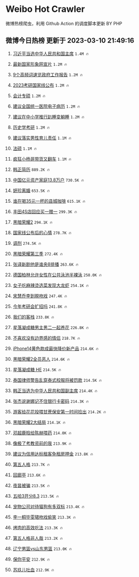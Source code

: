 # Weibo Hot Crawler 



微博热榜爬虫，利用 Github Action 的调度脚本更新 BY PHP 


## 微博今日热榜 更新于 2023-03-10 21:49:16 
1. [习近平当选中华人民共和国主席](https://s.weibo.com/weibo?q=%23%E4%B9%A0%E8%BF%91%E5%B9%B3%E5%BD%93%E9%80%89%E4%B8%AD%E5%8D%8E%E4%BA%BA%E6%B0%91%E5%85%B1%E5%92%8C%E5%9B%BD%E4%B8%BB%E5%B8%AD%23&t=31&band_rank=1&Refer=top) `1.4M 🔥` 

1. [最新国家形象网宣片](https://s.weibo.com/weibo?q=%23%E6%9C%80%E6%96%B0%E5%9B%BD%E5%AE%B6%E5%BD%A2%E8%B1%A1%E7%BD%91%E5%AE%A3%E7%89%87%23&t=31&band_rank=2&Refer=top) `1.2M 🔥` 

1. [9个高频词速览政府工作报告](https://s.weibo.com/weibo?q=%239%E4%B8%AA%E9%AB%98%E9%A2%91%E8%AF%8D%E9%80%9F%E8%A7%88%E6%94%BF%E5%BA%9C%E5%B7%A5%E4%BD%9C%E6%8A%A5%E5%91%8A%23&t=31&band_rank=3&Refer=top) `1.2M 🔥` 

1. [2023考研国家线公布](https://s.weibo.com/weibo?q=%232023%E8%80%83%E7%A0%94%E5%9B%BD%E5%AE%B6%E7%BA%BF%E5%85%AC%E5%B8%83%23&t=31&band_rank=4&Refer=top) `1.2M 🔥` 

1. [会计专硕](https://s.weibo.com/weibo?q=%E4%BC%9A%E8%AE%A1%E4%B8%93%E7%A1%95&t=31&band_rank=5&Refer=top) `1.2M 🔥` 

1. [建议全国统一医院电子病历](https://s.weibo.com/weibo?q=%23%E5%BB%BA%E8%AE%AE%E5%85%A8%E5%9B%BD%E7%BB%9F%E4%B8%80%E5%8C%BB%E9%99%A2%E7%94%B5%E5%AD%90%E7%97%85%E5%8E%86%23&t=31&band_rank=6&Refer=top) `1.2M 🔥` 

1. [建议在中小学推行趴睡变躺睡](https://s.weibo.com/weibo?q=%23%E5%BB%BA%E8%AE%AE%E5%9C%A8%E4%B8%AD%E5%B0%8F%E5%AD%A6%E6%8E%A8%E8%A1%8C%E8%B6%B4%E7%9D%A1%E5%8F%98%E8%BA%BA%E7%9D%A1%23&t=31&band_rank=7&Refer=top) `1.2M 🔥` 

1. [历史学考研](https://s.weibo.com/weibo?q=%23%E5%8E%86%E5%8F%B2%E5%AD%A6%E8%80%83%E7%A0%94%23&t=31&band_rank=8&Refer=top) `1.2M 🔥` 

1. [建议落实男性育儿责任](https://s.weibo.com/weibo?q=%23%E5%BB%BA%E8%AE%AE%E8%90%BD%E5%AE%9E%E7%94%B7%E6%80%A7%E8%82%B2%E5%84%BF%E8%B4%A3%E4%BB%BB%23&t=31&band_rank=9&Refer=top) `1.1M 🔥` 

1. [法硕](https://s.weibo.com/weibo?q=%E6%B3%95%E7%A1%95&t=31&band_rank=10&Refer=top) `1.1M 🔥` 

1. [疯狂小杨哥带货又翻车](https://s.weibo.com/weibo?q=%23%E7%96%AF%E7%8B%82%E5%B0%8F%E6%9D%A8%E5%93%A5%E5%B8%A6%E8%B4%A7%E5%8F%88%E7%BF%BB%E8%BD%A6%23&t=31&band_rank=11&Refer=top) `1.1M 🔥` 

1. [韩正简历](https://s.weibo.com/weibo?q=%23%E9%9F%A9%E6%AD%A3%E7%AE%80%E5%8E%86%23&t=31&band_rank=12&Refer=top) `889.2K 🔥` 

1. [中国亿元资产家庭13.8万户](https://s.weibo.com/weibo?q=%23%E4%B8%AD%E5%9B%BD%E4%BA%BF%E5%85%83%E8%B5%84%E4%BA%A7%E5%AE%B6%E5%BA%AD13.8%E4%B8%87%E6%88%B7%23&t=31&band_rank=13&Refer=top) `730.5K 🔥` 

1. [妍珍离婚](https://s.weibo.com/weibo?q=%23%E5%A6%8D%E7%8F%8D%E7%A6%BB%E5%A9%9A%23&t=31&band_rank=14&Refer=top) `653.5K 🔥` 

1. [谁在喝35元一杯的县城咖啡](https://s.weibo.com/weibo?q=%23%E8%B0%81%E5%9C%A8%E5%96%9D35%E5%85%83%E4%B8%80%E6%9D%AF%E7%9A%84%E5%8E%BF%E5%9F%8E%E5%92%96%E5%95%A1%23&t=31&band_rank=15&Refer=top) `615.1K 🔥` 

1. [丰田4S店回应买一赠一](https://s.weibo.com/weibo?q=%23%E4%B8%B0%E7%94%B04S%E5%BA%97%E5%9B%9E%E5%BA%94%E4%B9%B0%E4%B8%80%E8%B5%A0%E4%B8%80%23&t=31&band_rank=16&Refer=top) `299.3K 🔥` 

1. [黑暗荣耀2](https://s.weibo.com/weibo?q=%23%E9%BB%91%E6%9A%97%E8%8D%A3%E8%80%802%23&t=31&band_rank=17&Refer=top) `294.1K 🔥` 

1. [国家线公布后的心情](https://s.weibo.com/weibo?q=%23%E5%9B%BD%E5%AE%B6%E7%BA%BF%E5%85%AC%E5%B8%83%E5%90%8E%E7%9A%84%E5%BF%83%E6%83%85%23&t=31&band_rank=18&Refer=top) `278.7K 🔥` 

1. [调剂](https://s.weibo.com/weibo?q=%E8%B0%83%E5%89%82&t=31&band_rank=19&Refer=top) `274.5K 🔥` 

1. [黑暗荣耀第三季](https://s.weibo.com/weibo?q=%23%E9%BB%91%E6%9A%97%E8%8D%A3%E8%80%80%E7%AC%AC%E4%B8%89%E5%AD%A3%23&t=31&band_rank=20&Refer=top) `272.4K 🔥` 

1. [张译新剧他是谁央8排播](https://s.weibo.com/weibo?q=%23%E5%BC%A0%E8%AF%91%E6%96%B0%E5%89%A7%E4%BB%96%E6%98%AF%E8%B0%81%E5%A4%AE8%E6%8E%92%E6%92%AD%23&t=31&band_rank=21&Refer=top) `263.6K 🔥` 

1. [德国柏林允许女性在公共泳池半裸泳](https://s.weibo.com/weibo?q=%23%E5%BE%B7%E5%9B%BD%E6%9F%8F%E6%9E%97%E5%85%81%E8%AE%B8%E5%A5%B3%E6%80%A7%E5%9C%A8%E5%85%AC%E5%85%B1%E6%B3%B3%E6%B1%A0%E5%8D%8A%E8%A3%B8%E6%B3%B3%23&t=31&band_rank=22&Refer=top) `258.0K 🔥` 

1. [女子吃麻辣烫选菜发现大龙虾](https://s.weibo.com/weibo?q=%23%E5%A5%B3%E5%AD%90%E5%90%83%E9%BA%BB%E8%BE%A3%E7%83%AB%E9%80%89%E8%8F%9C%E5%8F%91%E7%8E%B0%E5%A4%A7%E9%BE%99%E8%99%BE%23&t=31&band_rank=23&Refer=top) `254.1K 🔥` 

1. [宋慧乔李到晛吻戏](https://s.weibo.com/weibo?q=%23%E5%AE%8B%E6%85%A7%E4%B9%94%E6%9D%8E%E5%88%B0%E6%99%9B%E5%90%BB%E6%88%8F%23&t=31&band_rank=24&Refer=top) `247.4K 🔥` 

1. [今年考研会扩招吗](https://s.weibo.com/weibo?q=%23%E4%BB%8A%E5%B9%B4%E8%80%83%E7%A0%94%E4%BC%9A%E6%89%A9%E6%8B%9B%E5%90%97%23&t=31&band_rank=25&Refer=top) `241.8K 🔥` 

1. [我们的客栈](https://s.weibo.com/weibo?q=%E6%88%91%E4%BB%AC%E7%9A%84%E5%AE%A2%E6%A0%88&t=31&band_rank=26&Refer=top) `233.8K 🔥` 

1. [星落凝成糖男主男二一起养花](https://s.weibo.com/weibo?q=%23%E6%98%9F%E8%90%BD%E5%87%9D%E6%88%90%E7%B3%96%E7%94%B7%E4%B8%BB%E7%94%B7%E4%BA%8C%E4%B8%80%E8%B5%B7%E5%85%BB%E8%8A%B1%23&t=31&band_rank=27&Refer=top) `226.8K 🔥` 

1. [不喜欢没有边界感的情侣](https://s.weibo.com/weibo?q=%23%E4%B8%8D%E5%96%9C%E6%AC%A2%E6%B2%A1%E6%9C%89%E8%BE%B9%E7%95%8C%E6%84%9F%E7%9A%84%E6%83%85%E4%BE%A3%23&t=31&band_rank=28&Refer=top) `218.7K 🔥` 

1. [iPhone14黄色款成最快降价新产品](https://s.weibo.com/weibo?q=%23iPhone14%E9%BB%84%E8%89%B2%E6%AC%BE%E6%88%90%E6%9C%80%E5%BF%AB%E9%99%8D%E4%BB%B7%E6%96%B0%E4%BA%A7%E5%93%81%23&t=31&band_rank=29&Refer=top) `214.6K 🔥` 

1. [黑暗荣耀2全员恶人](https://s.weibo.com/weibo?q=%23%E9%BB%91%E6%9A%97%E8%8D%A3%E8%80%802%E5%85%A8%E5%91%98%E6%81%B6%E4%BA%BA%23&t=31&band_rank=30&Refer=top) `214.6K 🔥` 

1. [星落凝成糖 HE](https://s.weibo.com/weibo?q=%E6%98%9F%E8%90%BD%E5%87%9D%E6%88%90%E7%B3%96%20HE&t=31&band_rank=31&Refer=top) `214.5K 🔥` 

1. [泰国律师警告乱穿泰式校服将被罚款](https://s.weibo.com/weibo?q=%23%E6%B3%B0%E5%9B%BD%E5%BE%8B%E5%B8%88%E8%AD%A6%E5%91%8A%E4%B9%B1%E7%A9%BF%E6%B3%B0%E5%BC%8F%E6%A0%A1%E6%9C%8D%E5%B0%86%E8%A2%AB%E7%BD%9A%E6%AC%BE%23&t=31&band_rank=32&Refer=top) `214.5K 🔥` 

1. [韩正当选为中华人民共和国副主席](https://s.weibo.com/weibo?q=%23%E9%9F%A9%E6%AD%A3%E5%BD%93%E9%80%89%E4%B8%BA%E4%B8%AD%E5%8D%8E%E4%BA%BA%E6%B0%91%E5%85%B1%E5%92%8C%E5%9B%BD%E5%89%AF%E4%B8%BB%E5%B8%AD%23&t=31&band_rank=33&Refer=top) `214.4K 🔥` 

1. [张杰说谢娜记不住银行卡密码](https://s.weibo.com/weibo?q=%23%E5%BC%A0%E6%9D%B0%E8%AF%B4%E8%B0%A2%E5%A8%9C%E8%AE%B0%E4%B8%8D%E4%BD%8F%E9%93%B6%E8%A1%8C%E5%8D%A1%E5%AF%86%E7%A0%81%23&t=31&band_rank=34&Refer=top) `214.3K 🔥` 

1. [游客给花花投喂甘蔗保安第一时间捡出](https://s.weibo.com/weibo?q=%23%E6%B8%B8%E5%AE%A2%E7%BB%99%E8%8A%B1%E8%8A%B1%E6%8A%95%E5%96%82%E7%94%98%E8%94%97%E4%BF%9D%E5%AE%89%E7%AC%AC%E4%B8%80%E6%97%B6%E9%97%B4%E6%8D%A1%E5%87%BA%23&t=31&band_rank=35&Refer=top) `214.2K 🔥` 

1. [黑暗荣耀2大结局](https://s.weibo.com/weibo?q=%23%E9%BB%91%E6%9A%97%E8%8D%A3%E8%80%802%E5%A4%A7%E7%BB%93%E5%B1%80%23&t=31&band_rank=36&Refer=top) `214.1K 🔥` 

1. [邓超鹿晗给陈赫喂药](https://s.weibo.com/weibo?q=%23%E9%82%93%E8%B6%85%E9%B9%BF%E6%99%97%E7%BB%99%E9%99%88%E8%B5%AB%E5%96%82%E8%8D%AF%23&t=31&band_rank=37&Refer=top) `214.0K 🔥` 

1. [像极了考教资前的我](https://s.weibo.com/weibo?q=%23%E5%83%8F%E6%9E%81%E4%BA%86%E8%80%83%E6%95%99%E8%B5%84%E5%89%8D%E7%9A%84%E6%88%91%23&t=31&band_rank=38&Refer=top) `213.9K 🔥` 

1. [建议为信用达标租客免租房押金](https://s.weibo.com/weibo?q=%23%E5%BB%BA%E8%AE%AE%E4%B8%BA%E4%BF%A1%E7%94%A8%E8%BE%BE%E6%A0%87%E7%A7%9F%E5%AE%A2%E5%85%8D%E7%A7%9F%E6%88%BF%E6%8A%BC%E9%87%91%23&t=31&band_rank=39&Refer=top) `213.8K 🔥` 

1. [第五人格](https://s.weibo.com/weibo?q=%23%E7%AC%AC%E4%BA%94%E4%BA%BA%E6%A0%BC%23&t=31&band_rank=40&Refer=top) `213.7K 🔥` 

1. [回廊亭](https://s.weibo.com/weibo?q=%E5%9B%9E%E5%BB%8A%E4%BA%AD&t=31&band_rank=41&Refer=top) `213.6K 🔥` 

1. [夜昙被骗](https://s.weibo.com/weibo?q=%23%E5%A4%9C%E6%98%99%E8%A2%AB%E9%AA%97%23&t=31&band_rank=42&Refer=top) `213.5K 🔥` 

1. [五哈3开分8.3](https://s.weibo.com/weibo?q=%23%E4%BA%94%E5%93%883%E5%BC%80%E5%88%868.3%23&t=31&band_rank=43&Refer=top) `213.5K 🔥` 

1. [宠物公司对待猫狗有多双标](https://s.weibo.com/weibo?q=%23%E5%AE%A0%E7%89%A9%E5%85%AC%E5%8F%B8%E5%AF%B9%E5%BE%85%E7%8C%AB%E7%8B%97%E6%9C%89%E5%A4%9A%E5%8F%8C%E6%A0%87%23&t=31&band_rank=44&Refer=top) `213.4K 🔥` 

1. [李一桐毕雯珺吻戏偷笑](https://s.weibo.com/weibo?q=%23%E6%9D%8E%E4%B8%80%E6%A1%90%E6%AF%95%E9%9B%AF%E7%8F%BA%E5%90%BB%E6%88%8F%E5%81%B7%E7%AC%91%23&t=31&band_rank=45&Refer=top) `213.3K 🔥` 

1. [烤肉的高效吃法](https://s.weibo.com/weibo?q=%23%E7%83%A4%E8%82%89%E7%9A%84%E9%AB%98%E6%95%88%E5%90%83%E6%B3%95%23&t=31&band_rank=46&Refer=top) `213.3K 🔥` 

1. [第五人格非人哉](https://s.weibo.com/weibo?q=%23%E7%AC%AC%E4%BA%94%E4%BA%BA%E6%A0%BC%E9%9D%9E%E4%BA%BA%E5%93%89%23&t=31&band_rank=47&Refer=top) `213.2K 🔥` 

1. [辽宁男篮vs山东男篮](https://s.weibo.com/weibo?q=%23%E8%BE%BD%E5%AE%81%E7%94%B7%E7%AF%AEvs%E5%B1%B1%E4%B8%9C%E7%94%B7%E7%AF%AE%23&t=31&band_rank=48&Refer=top) `213.0K 🔥` 

1. [保你平安](https://s.weibo.com/weibo?q=%E4%BF%9D%E4%BD%A0%E5%B9%B3%E5%AE%89&t=31&band_rank=49&Refer=top) `212.9K 🔥` 

1. [苏玖儿吐血](https://s.weibo.com/weibo?q=%23%E8%8B%8F%E7%8E%96%E5%84%BF%E5%90%90%E8%A1%80%23&t=31&band_rank=50&Refer=top) `212.9K 🔥` 

